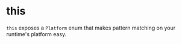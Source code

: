 # this

`this` exposes a `Platform` enum that makes pattern matching on your runtime's platform easy.

